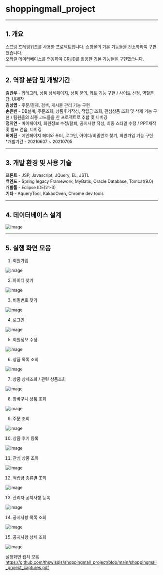 # shoppingmall_project

---------------------------------------------------------------
__1. 개요__
---------------------------------------------------------------
스프링 프레임워크를 사용한 프로젝트입니다. 쇼핑몰의 기본 기능들을 간소화하여 구현했습니다.   
오라클 데이터베이스를 연동하여 CRUD를 활용한 기본 기능들을 구현했습니다.  

---------------------------------------------------------------
__2. 역할 분담 및 개발기간__
---------------------------------------------------------------
__김관우__ - 카테고리, 상품 상세페이지, 상품 문의, 카트 기능 구현 / 사이트 선정, 역할분담, UI제작  
__김상엽__ - 주문/결제, 검색, 게시물 관리 기능 구현  
__손은빈__ - DB설계, 주문조회, 상품후기작성, 적립금 조회, 관심상품 조회 및 삭제 기능 구현 / 팀원들의 최종 코드들을 한 프로젝트로 추합 및 디버깅  
__정지연__ - 마이페이지, 회원정보 수정/탈퇴, 공지사항 작성, 최종 스타일 수정 / PPT제작 및 발표 연습, 디버깅  
__허예진__ - 메인페이지 헤더와 푸터, 로그인, 아이디/비밀번호 찾기, 회원가입 기능 구현  
*개발기간 - 20210607 ~ 20210705  

---------------------------------------------------------------
__3. 개발 환경 및 사용 기술__
----------------------------------------------------------------
__프론트__ - JSP, Javascript, JQuery, EL, JSTL  
__백엔드__ - Spring legacy Framework, MyBatis, Oracle Database, Tomcat(9.0)  
__개발툴__ - Eclipse IDE(21-3)  
__기타__ - AqueryTool, KakaoOven, Chrome dev tools

---------------------------------------------------------------
__4. 데이터베이스 설계__
----------------------------------------------------------------

![image](https://user-images.githubusercontent.com/58901024/174549434-1e1bc3c4-a969-43eb-8b01-f0a979c85b04.png)



---------------------------------------------------------------
__5. 실행 화면 모음__
----------------------------------------------------------------
1) 회원가입

![image](https://user-images.githubusercontent.com/58901024/174548286-d932acc4-5354-4889-96ec-4fae84c4e74f.png)

2) 아이디 찾기

![image](https://user-images.githubusercontent.com/58901024/174548448-8afe7f51-9ce7-43a4-86d0-a4514378b86a.png)

3) 비밀번호 찾기

![image](https://user-images.githubusercontent.com/58901024/174548545-6a753556-a91a-4ba9-8a3a-13e5d64c96d5.png)

4) 로그인

![image](https://user-images.githubusercontent.com/58901024/174548624-6a06727d-a297-43f9-a672-05d768650e4b.png)

5) 회원정보 수정

![image](https://user-images.githubusercontent.com/58901024/174548692-9c835bf4-31a9-4d56-9a7e-5a3c975e4268.png)

6) 상품 목록 조회

![image](https://user-images.githubusercontent.com/58901024/174548762-7eac1c2e-c664-43b4-aa08-471d31c7586e.png)

7) 상품 상세조회 / 관련 상품조회

![image](https://user-images.githubusercontent.com/58901024/174548856-4111a55e-53e5-427e-be34-6736fe51aecc.png)

8) 장바구니 상품 조회

![image](https://user-images.githubusercontent.com/58901024/174548917-2ae8c2c4-7aef-4af8-92db-0ddae809fa4c.png)

9) 주문 조회

![image](https://user-images.githubusercontent.com/58901024/174548981-9eb45fa3-a1c7-4e7c-a4a0-db812e6b516a.png)

10) 상품 후기 등록

![image](https://user-images.githubusercontent.com/58901024/174549067-2f7bb39b-68ac-415b-a15f-11d01cce5987.png)

11) 관심 상품 조회

![image](https://user-images.githubusercontent.com/58901024/174549148-28fbe084-2490-465b-b952-fb2040815cce.png)

12) 적립금 종류별 조회

![image](https://user-images.githubusercontent.com/58901024/174549217-7aa1a2db-c50e-4b6c-af6c-7ec1a14ac9ce.png)

13) 관리자 공지사항 등록

![image](https://user-images.githubusercontent.com/58901024/174549271-ef06ac3a-b6ee-47ad-b998-675ea65cc122.png)

14) 공지사항 목록 조회

![image](https://user-images.githubusercontent.com/58901024/174549326-9664df56-d406-4bc6-a16d-0e49c0050a35.png)

15) 공지사항 상세 조회

![image](https://user-images.githubusercontent.com/58901024/174549373-ddb0e614-6eaf-4603-a310-f24b4f2d343f.png)



실행화면 캡처 모음
https://github.com/thswlsqls/shoppingmall_project/blob/main/shoppingmall_project_captures.pdf
